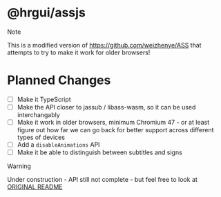 # @hrgui/assjs

> [!NOTE]
> This is a modified version of https://github.com/weizhenye/ASS that attempts to try to make it work for older browsers!

# Planned Changes

- [ ] Make it TypeScript
- [ ] Make the API closer to jassub / libass-wasm, so it can be used interchangably
- [ ] Make it work in older browsers, minimum Chromium 47 - or at least figure out how far we can go back for better support across different types of devices
- [ ] Add a `disableAnimations` API
- [ ] Make it be able to distinguish between subtitles and signs

> [!WARNING]
> Under construction - API still not complete - but feel free to look at [ORIGINAL README](./ORIGINAL-README.md)
